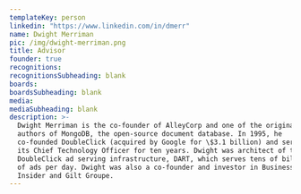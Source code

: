```yaml
---
templateKey: person
linkedin: "https://www.linkedin.com/in/dmerr"
name: Dwight Merriman
pic: /img/dwight-merriman.png
title: Advisor
founder: true
recognitions:
recognitionsSubheading: blank
boards:
boardsSubheading: blank
media:
mediaSubheading: blank
description: >-
  Dwight Merriman is the co-founder of AlleyCorp and one of the original
  authors of MongoDB, the open-source document database. In 1995, he
  co-founded DoubleClick (acquired by Google for \$3.1 billion) and served as
  its Chief Technology Officer for ten years. Dwight was architect of the
  DoubleClick ad serving infrastructure, DART, which serves tens of billions
  of ads per day. Dwight was also a co-founder and investor in Business
  Insider and Gilt Groupe.
---
```

